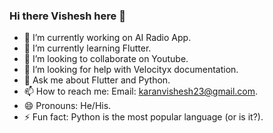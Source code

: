 ### Hi there Vishesh here 👋


- 🔭 I’m currently working on AI Radio App.
- 🌱 I’m currently learning Flutter.
- 👯 I’m looking to collaborate on Youtube.
- 🤔 I’m looking for help with Velocityx documentation.
- 💬 Ask me about Flutter and Python.
- 📫 How to reach me: Email: karanvishesh23@gmail.com.
- 😄 Pronouns: He/His.
- ⚡ Fun fact: Python is the most popular language (or is it?).
